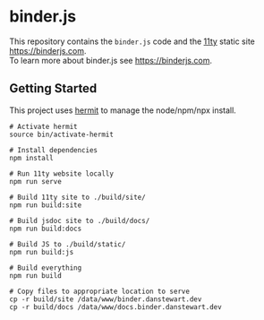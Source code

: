 # binder.js

This repository contains the `binder.js` code and the [11ty](https://www.11ty.dev/) static site https://binderjs.com.  
To learn more about binder.js see https://binderjs.com.  


## Getting Started

This project uses [hermit](https://cashapp.github.io/hermit/usage/get-started/) to manage the node/npm/npx install.  

```
# Activate hermit
source bin/activate-hermit

# Install dependencies
npm install

# Run 11ty website locally
npm run serve

# Build 11ty site to ./build/site/
npm run build:site

# Build jsdoc site to ./build/docs/
npm run build:docs

# Build JS to ./build/static/
npm run build:js

# Build everything
npm run build

# Copy files to appropriate location to serve
cp -r build/site /data/www/binder.danstewart.dev
cp -r build/docs /data/www/docs.binder.danstewart.dev
```
